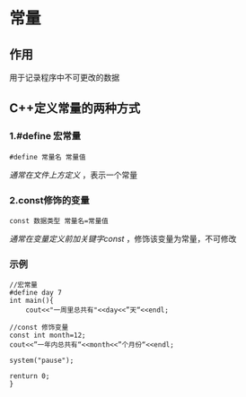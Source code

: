 # 常量

## 作用

用于记录程序中不可更改的数据

## C++定义常量的两种方式

### 1.#define 宏常量

    #define 常量名 常量值

*通常在文件上方定义* ，表示一个常量

### 2.const修饰的变量

    const 数据类型 常量名=常量值

*通常在变量定义前加关键字const* ，修饰该变量为常量，不可修改

### 示例

    //宏常量
    #define day 7
    int main(){
        cout<<"一周里总共有"<<day<<”天“<<endl;
    
    //const 修饰变量
    const int month=12;
    cout<<”一年内总共有“<<month<<”个月份“<<endl;
    
    system("pause");
    
    renturn 0;
    }


